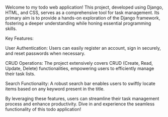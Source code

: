 Welcome to my todo web application! This project, developed using Django, HTML, and CSS, serves as a comprehensive tool for task management. Its primary aim is to provide a hands-on exploration of the Django framework, fostering a deeper understanding while honing essential programming skills.

Key Features:

User Authentication: Users can easily register an account, sign in securely, and reset passwords when necessary.

CRUD Operations: The project extensively covers CRUD (Create, Read, Update, Delete) functionalities, empowering users to efficiently manage their task lists.

Search Functionality: A robust search bar enables users to swiftly locate items based on any keyword present in the title.

By leveraging these features, users can streamline their task management process and enhance productivity. Dive in and experience the seamless functionality of this todo application!
